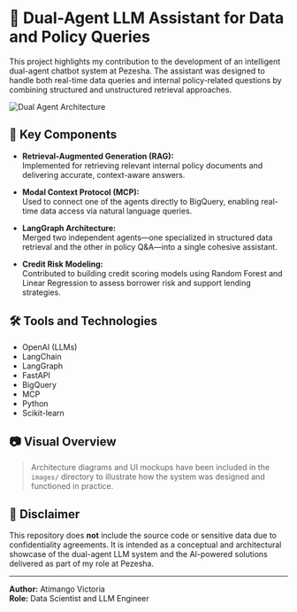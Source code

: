 # 🤖 Dual-Agent LLM Assistant for Data and Policy Queries

This project highlights my contribution to the development of an intelligent dual-agent chatbot system at Pezesha. The assistant was designed to handle both real-time data queries and internal policy-related questions by combining structured and unstructured retrieval approaches.

![Dual Agent Architecture](./graph_agent.jpg)

## 🧠 Key Components

- **Retrieval-Augmented Generation (RAG):**  
  Implemented for retrieving relevant internal policy documents and delivering accurate, context-aware answers.

- **Modal Context Protocol (MCP):**  
  Used to connect one of the agents directly to BigQuery, enabling real-time data access via natural language queries.

- **LangGraph Architecture:**  
  Merged two independent agents—one specialized in structured data retrieval and the other in policy Q&A—into a single cohesive assistant.

- **Credit Risk Modeling:**  
  Contributed to building credit scoring models using Random Forest and Linear Regression to assess borrower risk and support lending strategies.

## 🛠️ Tools and Technologies

- OpenAI (LLMs)
- LangChain
- LangGraph
- FastAPI
- BigQuery
- MCP
- Python
- Scikit-learn

## 📷 Visual Overview

> Architecture diagrams and UI mockups have been included in the `images/` directory to illustrate how the system was designed and functioned in practice.

## 🔐 Disclaimer

This repository does **not** include the source code or sensitive data due to confidentiality agreements. It is intended as a conceptual and architectural showcase of the dual-agent LLM system and the AI-powered solutions delivered as part of my role at Pezesha.

---

**Author:** Atimango Victoria  
**Role:** Data Scientist and LLM Engineer  
